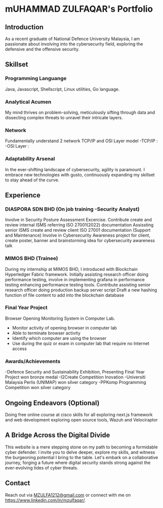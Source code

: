 # mUHAMMAD ZULFAQAR's Portfolio

## Introduction
As a recent graduate of National Defence University Malaysia, I am passionate about involving into the cybersecurity field, exploring the defensive and the offensive security.

## Skillset
### Programming Languange
Java, Javascript, Shellscript, Linux utilities, Go language.

### Analytical Acumen
My mind thrives on problem-solving, meticulously sifting through data and dissecting complex threats to unravel their intricate layers.

### Network 
Fundamentally understand 2 network TCP/IP and OSI Layer model
-TCP/IP     :
-OSI Layer  :


### Adaptability Arsenal
In the ever-shifting landscape of cybersecurity, agility is paramount. I embrace new technologies with gusto, continuously expanding my skillset to stay ahead of the curve.

## Experience
### DIASPORA SDN BHD (On job training -Security Analyst)
Involve in Security Posture Assessment Excercise.
Contribute create and review internal ISMS referring ISO 27001(2022) documentation
Assissting senior ISMS create and review client ISO 27001 documentation (Support and Maintenance)
Involve in Cybersecurity Awareness project for client, create poster, banner and brainstorming idea for cybersecurity awareness talk

### MIMOS BHD (Trainee)
During my internship at MIMOS BHD, I introduced with Blockchain Hyperledger Fabric framework. Initially assisting research officer doing performance testing, involve in implementing grafana in performance testing enhancing performance testing tools.
Contribute assisting senior research officer doing production backup server script
Draft a new hashing function of file content to add into the blockchain database

### Final Year Project
Browser Opening Monitoring System in Computer Lab.
-   Monitor activity of opening browser in computer lab
-   Able to terminate browser activity
-   Identify which computer are using the browser
-   Use during the quiz or exam in computer lab that require no Internet access


### Awards/Achievements
-Defence Security and Sustainability Exhibition, Presenting Final Year Project won bronze medal
-I2Create Competition Inovation -Universiti Malaysia Perlis (UNIMAP) won silver category
-PPKomp Programming Competition won silver category

## Ongoing Endeavors (Optional)
Doing free online course at cisco skills for all
exploring next.js framework and web development
exploring open source tools, Wazuh and Velociraptor

## A Bridge Across the Digital Divide
This website is a mere stepping stone on my path to becoming a formidable cyber defender. I invite you to delve deeper, explore my skills, and witness the burgeoning potential I bring to the table. Let's embark on a collaborative journey, forging a future where digital security stands strong against the ever-evolving tides of cyber threats.

## Contact
Reach out via MZULFA1212@gmail.com or connect with me on https://www.linkedin.com/in/mzulfaqar/.
